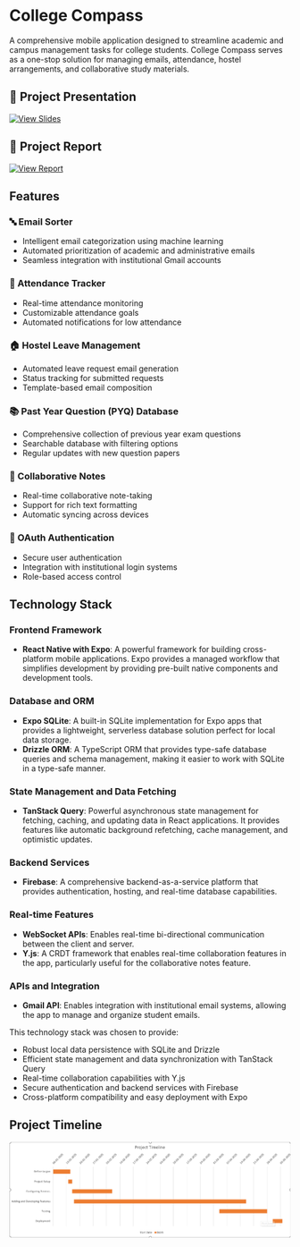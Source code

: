 # College Compass

A comprehensive mobile application designed to streamline academic and campus management tasks for college students. College Compass serves as a one-stop solution for managing emails, attendance, hostel arrangements, and collaborative study materials.

## 📄 Project Presentation
[![View Slides](https://img.shields.io/badge/Google%20Slides-View-yellow?logo=google-slides&logoColor=white)](https://docs.google.com/presentation/d/18jsDDPSOgZAhFhkYGRSuEUjHkZkU74CoOoLCPisHdjo/edit?usp=sharing)

## 📝 Project Report
[![View Report](https://img.shields.io/badge/Google%20Drive-View%20Report-blue?logo=google-drive&logoColor=white)](https://drive.google.com/file/d/1XelsW98ii_aGWW75wkAWOxf-uLmMjHZY/view?usp=drive_link)

## Features

### 🔤 Email Sorter
- Intelligent email categorization using machine learning
- Automated prioritization of academic and administrative emails
- Seamless integration with institutional Gmail accounts

### 📅 Attendance Tracker
- Real-time attendance monitoring
- Customizable attendance goals
- Automated notifications for low attendance

### 🏠 Hostel Leave Management
- Automated leave request email generation
- Status tracking for submitted requests
- Template-based email composition

### 📚 Past Year Question (PYQ) Database
- Comprehensive collection of previous year exam questions
- Searchable database with filtering options
- Regular updates with new question papers

### 📝 Collaborative Notes
- Real-time collaborative note-taking
- Support for rich text formatting
- Automatic syncing across devices

### 🔐 OAuth Authentication
- Secure user authentication
- Integration with institutional login systems
- Role-based access control

## Technology Stack

### Frontend Framework
- **React Native with Expo**: A powerful framework for building cross-platform mobile applications. Expo provides a managed workflow that simplifies development by providing pre-built native components and development tools.

### Database and ORM
- **Expo SQLite**: A built-in SQLite implementation for Expo apps that provides a lightweight, serverless database solution perfect for local data storage.
- **Drizzle ORM**: A TypeScript ORM that provides type-safe database queries and schema management, making it easier to work with SQLite in a type-safe manner.

### State Management and Data Fetching
- **TanStack Query**: Powerful asynchronous state management for fetching, caching, and updating data in React applications. It provides features like automatic background refetching, cache management, and optimistic updates.

### Backend Services
- **Firebase**: A comprehensive backend-as-a-service platform that provides authentication, hosting, and real-time database capabilities.

### Real-time Features
- **WebSocket APIs**: Enables real-time bi-directional communication between the client and server.
- **Y.js**: A CRDT framework that enables real-time collaboration features in the app, particularly useful for the collaborative notes feature.

### APIs and Integration
- **Gmail API**: Enables integration with institutional email systems, allowing the app to manage and organize student emails.

This technology stack was chosen to provide:
- Robust local data persistence with SQLite and Drizzle
- Efficient state management and data synchronization with TanStack Query
- Real-time collaboration capabilities with Y.js
- Secure authentication and backend services with Firebase
- Cross-platform compatibility and easy deployment with Expo

## Project Timeline
![Project Timeline](image.png)
